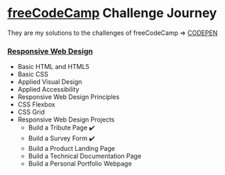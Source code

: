 # [freeCodeCamp](https://www.freecodecamp.org/) Challenge Journey

They are my solutions to the challenges of freeCodeCamp => [CODEPEN](https://codepen.io/dasilvaguicesar)

### [Responsive Web Design](https://www.freecodecamp.org/learn/responsive-web-design/)

- Basic HTML and HTML5
- Basic CSS
- Applied Visual Design
- Applied Accessibility
- Responsive Web Design Principles
- CSS Flexbox
- CSS Grid
- Responsive Web Design Projects
	- Build a Tribute Page :heavy_check_mark:
	- Build a Survey Form :heavy_check_mark:
	- Build a Product Landing Page
	- Build a Technical Documentation Page
	- Build a Personal Portfolio Webpage
